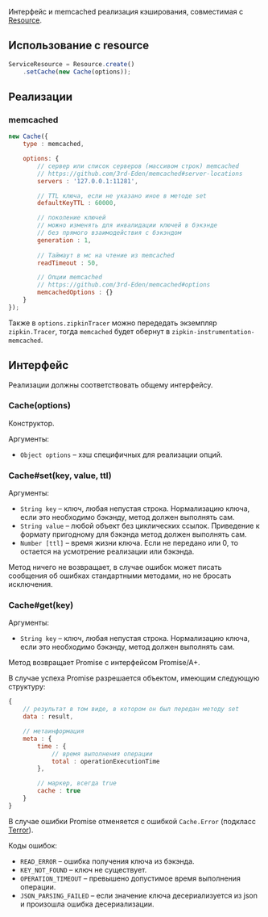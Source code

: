 Интерфейс и memcached реализация кэширования, совместимая с [Resource](https://github.yandex-team.ru/vertis/resource).

## Использование с resource

```javascript
ServiceResource = Resource.create()
    .setCache(new Cache(options));
```

## Реализации

### memcached

```javascript
new Cache({
    type : memcached,

    options: {
        // сервер или список серверов (массивом строк) memcached
        // https://github.com/3rd-Eden/memcached#server-locations
        servers : '127.0.0.1:11281',

        // TTL ключа, если не указано иное в методе set
        defaultKeyTTL : 60000,

        // поколение ключей
        // можно изменять для инвалидации ключей в бэкэнде
        // без прямого взаимодействия с бэкэндом
        generation : 1,
        
        // Таймаут в мс на чтение из memcached
        readTimeout : 50,

        // Опции memcached
        // https://github.com/3rd-Eden/memcached#options
        memcachedOptions : {}
    }
});
```

Также в `options.zipkinTracer` можно передедать экземпляр `zipkin.Tracer`,
тогда `memcached` будет обернут в `zipkin-instrumentation-memcached`. 

## Интерфейс

Реализации должны соответствовать общему интерфейсу.

### Cache(options)

Конструктор.

Аргументы:
* `Object options` – хэш специфичных для реализации опций.

### Cache#set(key, value, ttl)

Аргументы:
* `String key` – ключ, любая непустая строка. Нормализацию ключа, если это необходимо бэкэнду, метод должен выполнять сам.
* `String value` – любой объект без циклических ссылок. Приведение к формату пригодному для бэкэнда метод должен выполнять сам.
* `Number [ttl]` – время жизни ключа. Если не передано или 0, то остается на усмотрение реализации или бэкэнда.

Метод ничего не возвращает, в случае ошибок может писать сообщения об ошибках стандартными методами, но не бросать исключения.

### Cache#get(key)

Аргументы:
* `String key` – ключ, любая непустая строка. Нормализацию ключа, если это необходимо бэкэнду, метод должен выполнять сам.

Метод возвращает Promise с  интерфейсом Promise/A+.

В случае успеха Promise разрешается объектом, имеющим следующую структуру:

```javascript
{
    // результат в том виде, в котором он был передан методу set
    data : result,

    // метаинформация
    meta : {
        time : {
            // время выполнения операции
            total : operationExecutionTime
        },

        // маркер, всегда true
        cache : true
    }
}
```

В случае ошибки Promise отменяется с ошибкой `Cache.Error` (подкласс [Terror](http://npm.im/terror)).

Коды ошибок:
* `READ_ERROR` – ошибка получения ключа из бэкэнда.
* `KEY_NOT_FOUND` –  ключ не существует.
* `OPERATION_TIMEOUT` – превышено допустимое время выполнения операции.
* `JSON_PARSING_FAILED` – если значение ключа десериализуется из json и произошла ошибка десериализации.
